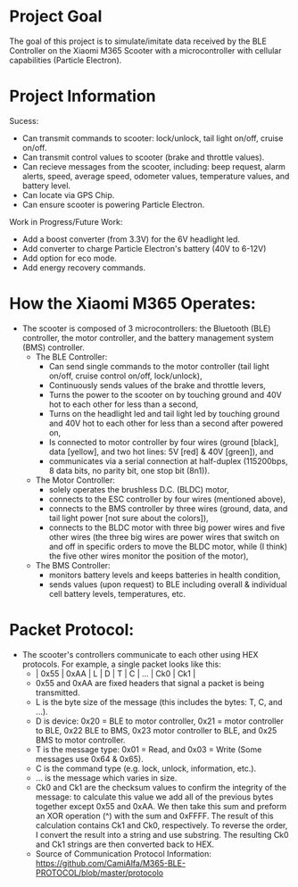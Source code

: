 # Project Goal
The goal of this project is to simulate/imitate data received by the BLE Controller on the Xiaomi M365 Scooter with a microcontroller with cellular capabilities (Particle Electron).

# Project Information

Sucess:
- Can transmit commands to scooter: lock/unlock, tail light on/off, cruise on/off.
- Can transmit control values to scooter (brake and throttle values).
- Can recieve messages from the scooter, including: beep request, alarm alerts, speed, average speed, odometer values, temperature values, and battery level.
- Can locate via GPS Chip.
- Can ensure scooter is powering Particle Electron.

Work in Progress/Future Work:
- Add a boost converter (from 3.3V) for the 6V headlight led.
- Add converter to charge Particle Electron's battery (40V to 6-12V)
- Add option for eco mode.
- Add energy recovery commands.



# How the Xiaomi M365 Operates:
- The scooter is composed of 3 microcontrollers: the Bluetooth (BLE) controller, the motor controller, and the battery management system (BMS) controller.
  - The BLE Controller:
    - Can send single commands to the motor controller (tail light on/off, cruise control on/off, lock/unlock),
    - Continuously sends values of the brake and throttle levers,
    - Turns the power to the scooter on by touching ground and 40V hot to each other for less than a second,
    - Turns on the headlight led and tail light led by touching ground and 40V hot to each other for less than a second after powered on,
    - Is connected to motor controller by four wires (ground [black], data [yellow], and two hot lines: 5V [red] & 40V [green]), and
    - communicates via a serial connection at half-duplex (115200bps, 8 data bits, no parity bit, one stop bit (8n1)).
  - The Motor Controller:
    - solely operates the brushless D.C. (BLDC) motor,
    - connects to the ESC controller by four wires (mentioned above),
    - connects to the BMS controller by three wires (ground, data, and tail light power [not sure about the colors]),
    - connects to the BLDC motor with three big power wires and five other wires (the three big wires are power wires that switch on and off in specific orders to move the BLDC motor, while (I think) the five other wires monitor the position of the motor),
  - The BMS Controller:
    - monitors battery levels and keeps batteries in health condition,
    - sends values (upon request) to BLE including overall & individual cell battery levels, temperatures, etc.
# Packet Protocol:
- The scooter's controllers communicate to each other using HEX protocols. For example, a single packet looks like this:
  - | 0x55 | 0xAA | L | D | T | C | ... | Ck0 | Ck1 |
  - 0x55 and 0xAA are fixed headers that signal a packet is being transmitted.
  - L is the byte size of the message (this includes the bytes: T, C, and ...).
  - D is device: 0x20 = BLE to motor controller, 0x21 = motor controller to BLE, 0x22 BLE to BMS, 0x23 motor controller to BLE, and 0x25 BMS to motor controller.
  - T is the message type: 0x01 = Read, and 0x03 = Write (Some messages use 0x64 & 0x65).
  - C is the command type (e.g. lock, unlock, information, etc.).
  - ... is the message which varies in size.
  - Ck0 and Ck1 are the checksum values to confirm the integrity of the message: to calculate this value we add all of the previous bytes together except 0x55 and 0xAA. We then take this sum and preform an XOR operation (^) with the sum and 0xFFFF. The result of this calculation contains Ck1 and Ck0, respectively. To reverse the order, I convert the result into a string and use substring. The resulting Ck0 and Ck1 strings are then converted back to HEX.
  - Source of Communication Protocol Information: https://github.com/CamiAlfa/M365-BLE-PROTOCOL/blob/master/protocolo
  

